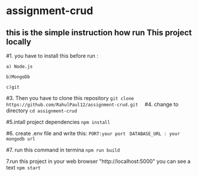 # assignment-crud
## this is the simple instruction how run This project locally

#1. you have to install this before run :

    a) Node.js
   
    b)MongoDb
   
    c)git

#3. Then you have to clone this repository
    ```git clone https://github.com/RahulPaul12/assignment-crud.git 
    ```
#4. change to  directory
    ```cd assignment-crud
    ```
    
#5.intall project dependencies
    ```npm install
    ```
    
#6. create .env file and write this:
    ```PORT:your port```
   ``` DATABASE_URL : your mongodb url```
    
#7. run this command in termina
    ```npm run build```
    
7.run this project in your web browser "http://localhost:5000" you can see a text
     ```npm start
     ```
